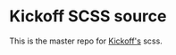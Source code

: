 # Kickoff SCSS source

This is the master repo for [Kickoff's](https://github.com/TryKickoff/kickoff) scss.
